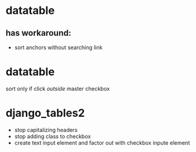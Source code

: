 # datatable

## has workaround:

- sort anchors without searching link

# datatable

sort only if click *outside* master checkbox

# django_tables2

- stop capitalizing headers
- stop adding class to checkbox
- create text input element and factor out with checkbox inpute element
